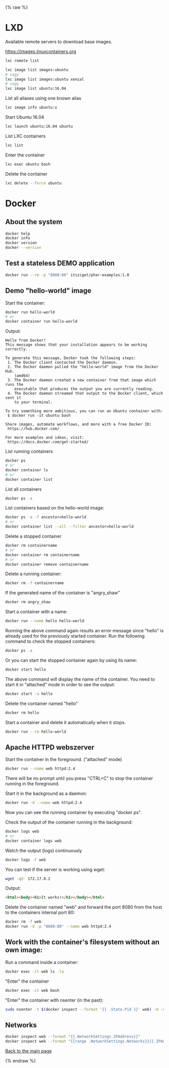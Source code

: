 {% raw %}
# LXD

Available remote servers to download base images.

https://images.linuxcontainers.org

```bash
lxc remote list
```

```bash
lxc image list images:ubuntu
# vagy
lxc image list images:ubuntu xenial
# vagy
lxc image list ubuntu:16.04
```

List all aliases using one known alias

```bash
lxc image info ubuntu:x
```

Start Ubuntu 16.04

```bash
lxc launch ubuntu:16.04 ubuntu
```

List LXC containers

```bash
lxc list
```

Enter the container

```bash
lxc exec ubuntu bash
```

Delete the container

```bash
lxc delete --force ubuntu
```

# Docker

## About the system

```bash
docker help
docker info
docker version
docker --version
```

## Test a stateless DEMO application

```bash
docker run --rm -p "8080:80" itsziget/phar-examples:1.0
```

## Demo "hello-world" image

Start the container:

```bash
docker run hello-world
# or
docker container run hello-world
```
Output:

```text
Hello from Docker!
This message shows that your installation appears to be working correctly.

To generate this message, Docker took the following steps:
 1. The Docker client contacted the Docker daemon.
 2. The Docker daemon pulled the "hello-world" image from the Docker Hub.
    (amd64)
 3. The Docker daemon created a new container from that image which runs the
    executable that produces the output you are currently reading.
 4. The Docker daemon streamed that output to the Docker client, which sent it
    to your terminal.

To try something more ambitious, you can run an Ubuntu container with:
 $ docker run -it ubuntu bash

Share images, automate workflows, and more with a free Docker ID:
 https://hub.docker.com/

For more examples and ideas, visit:
 https://docs.docker.com/get-started/
```     

List running containers

```bash
docker ps
# or
docker container ls
# or 
docker container list
```

List all containers

```bash
docker ps -a
```

List containers based on the hello-world image:

```bash
docker ps -a -f ancestor=hello-world
# or
docker container list --all --filter ancestor=hello-world
```

Delete a stopped container

```bash
docker rm containername
# or
docker container rm containername
# or
docker container remove containername
```

Delete a running container:
```bash
docker rm -f containername
```

If the generated name of the container is "angry_shaw"

```bash
docker rm angry_shaw
```

Start a container with a name:

```bash
docker run --name hello hello-world
```

Running the above command again results an error message since "hello" is already used for the previously started container.
Run the following command to check the stopped containers:

```bash
docker ps -a
```

Or you can start the stopped container again by using its name:

```bash
docker start hello
```

The above command will display the name of the container. You need to start it in "attached" mode in order to see the output:

```bash
docker start -a hello
```

Delete the container named "hello"

```bash
docker rm hello
```

Start a container and delete it automatically when it stops.

```bash
docker run --rm hello-world
```

## Apache HTTPD webszerver

Start the container in the foreground. ("attached" mode)

```bash
docker run --name web httpd:2.4
```

There will be no prompt until you press "CTRL+C" to stop the container running in the foreground.

Start it in the background as a daemon:

```bash
docker run -d --name web httpd:2.4
```
Now you can see the running container by executing "docker ps".

Check the output of the container running in the background:

```bash
docker logs web
# or
docker container logs web
```

Watch the output (logs) continuously

```bash
docker logs -f web
```

You can test if the server is working using wget:

```bash
wget -qO- 172.17.0.2
```
Output:
```html
<html><body><h1>It works!</h1></body></html>
```

Delete the container named "web" and forward the port 8080 from the host to the containers internal port 80:

```bash
docker rm -f web
docker run -d -p "8080:80" --name web httpd:2.4
```

## Work with the container's filesystem without an own image:

Run a command inside a container:

```bash
docker exec -it web ls -la
```

"Enter" the container

```bash
docker exec -it web bash
```

"Enter" the container with nsenter (in the past):

```bash
sudo nsenter -t $(docker inspect --format '{{ .State.Pid }}' web) -m -u -i -n -p -w
```

## Networks

```bash
docker inspect web --format "{{.NetworkSettings.IPAddress}}"
docker inspect web --format "{{range .NetworkSettings.Networks}}{{.IPAddress}} {{end}}"
```

[Back to the main page](../../README.md)

{% endraw %}